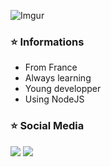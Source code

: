 ![Imgur](https://i.imgur.com/cLWuXp0.png?1)

### ⭐️ Informations 
- From France
- Always learning
- Young developper
- Using NodeJS

### ⭐️ Social Media
<a href="https://twitter.com/Nojii_">![](https://imgur.com/uhTKXL4)</a>
<a href="https://discord.com/">![](https://imgur.com/hIKfcQQ)</a>
